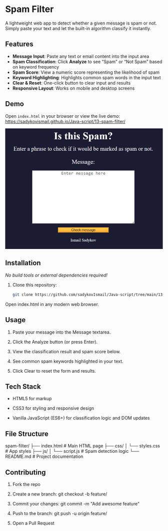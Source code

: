 # Spam Filter

A lightweight web app to detect whether a given message is spam or not. Simply paste your text and let the built-in algorithm classify it instantly.

## Features

- **Message Input**: Paste any text or email content into the input area  
- **Spam Classification**: Click **Analyze** to see “Spam” or “Not Spam” based on keyword frequency  
- **Spam Score**: View a numeric score representing the likelihood of spam  
- **Keyword Highlighting**: Highlights common spam words in the input text  
- **Clear & Reset**: One-click button to clear input and results  
- **Responsive Layout**: Works on mobile and desktop screens  

## Demo

Open `index.html` in your browser or view the live demo:  
<https://sadykovismail.github.io/Java-script/13-spam-filter/>

![Screenshot of the Spam Filter app](./screenshot.png)

## Installation

_No build tools or external dependencies required!_

1. Clone this repository:
   ```bash
   git clone https://github.com/sadykovIsmail/Java-script/tree/main/13-spam-filter
Open index.html in any modern web browser.

## Usage
1) Paste your message into the Message textarea.

2) Click the Analyze button (or press Enter).

3) View the classification result and spam score below.

4) See common spam keywords highlighted in your text.

5) Click Clear to reset the form and results.

## Tech Stack
- HTML5 for markup

- CSS3 for styling and responsive design

- Vanilla JavaScript (ES6+) for classification logic and DOM updates

## File Structure

spam-filter/
├── index.html           # Main HTML page
├── css/
│   └── styles.css       # App styles
├── js/
│   └── script.js           # Spam detection logic
└── README.md            # Project documentation

## Contributing
1) Fork the repo

2) Create a new branch:
git checkout -b feature/<your-branch-name>

3) Commit your changes:
git commit -m "Add awesome feature"

4) Push to the branch:
git push -u origin feature/<your-branch-name>

5) Open a Pull Request